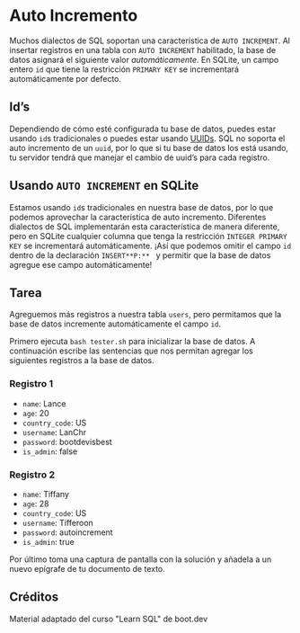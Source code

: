 # Auto Incremento

Muchos dialectos de SQL soportan una característica de `AUTO INCREMENT`. Al insertar registros en una tabla con `AUTO INCREMENT` habilitado, la base de datos asignará el siguiente valor *automáticamente*. En SQLite, un campo entero `id` que tiene la restricción `PRIMARY KEY` se incrementará automáticamente por defecto.

## Id’s

Dependiendo de cómo esté configurada tu base de datos, puedes estar usando `id`s tradicionales o puedes estar usando [UUIDs](https://es.wikipedia.org/wiki/Identificador_%C3%BAnico_universal). SQL no soporta el auto incremento de un `uuid`, por lo que si tu base de datos los está usando, tu servidor tendrá que manejar el cambio de uuid’s para cada registro.

## Usando `AUTO INCREMENT` en SQLite

Estamos usando `id`s tradicionales en nuestra base de datos, por lo que podemos aprovechar la característica de auto incremento. Diferentes dialectos de SQL implementarán esta característica de manera diferente, pero en SQLite cualquier columna que tenga la restricción `INTEGER PRIMARY KEY` se incrementará automáticamente. ¡Así que podemos omitir el campo `id` dentro de la declaración `INSERT**P:** ` y permitir que la base de datos agregue ese campo automáticamente!

## Tarea

Agreguemos más registros a nuestra tabla `users`, pero permitamos que la base de datos incremente automáticamente el campo `id`. 

Primero ejecuta `bash tester.sh` para inicializar la base de datos. A continuación escribe las sentencias que nos permitan agregar los siguientes registros a la base de datos.

### Registro 1
- `name`: Lance
- `age`: 20
- `country_code`: US
- `username`: LanChr
- `password`: bootdevisbest
- `is_admin`: false

### Registro 2
- `name`: Tiffany
- `age`: 28
- `country_code`: US
- `username`: Tifferoon
- `password`: autoincrement
- `is_admin`: true

Por último toma una captura de pantalla con la solución y añadela a un nuevo epígrafe de tu documento de texto.

## Créditos

Material adaptado del curso "Learn SQL" de boot.dev

